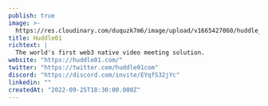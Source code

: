 ```yaml
---
publish: true
image: >-
  https://res.cloudinary.com/duquzk7m6/image/upload/v1665427060/huddle_01_tidipc.svg
title: Huddle01
richtext: |
  The world's first web3 native video meeting solution.
website: "https://huddle01.com/"
twitter: "https://twitter.com/huddle01com"
discord: "https://discord.com/invite/EYqfS32jYc"
linkedin: ""
createdAt: "2022-09-25T18:30:00.000Z"
---
```

